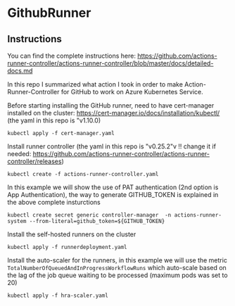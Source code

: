 # GithubRunner

## Instructions
You can find the complete instructions here:
https://github.com/actions-runner-controller/actions-runner-controller/blob/master/docs/detailed-docs.md

In this repo I summarized what action I took in order to make Action-Runner-Controller for GitHub to work on Azure Kubernetes Service.

Before starting installing the GitHub runner, need to have cert-manager installed on the cluster:
https://cert-manager.io/docs/installation/kubectl/ 
(the yaml in this repo is "v1.10.0)
``` 
kubectl apply -f cert-manager.yaml 
```

Install runner controller  (the yaml in this repo is "v0.25.2"v !! change it if needed: https://github.com/actions-runner-controller/actions-runner-controller/releases)

``` 
kubectl create -f actions-runner-controller.yaml 
```

In this example we will show the use of PAT authentication (2nd option is App Authentication), the way to generate GITHUB_TOKEN is explained in the above complete insturctions 
```
kubectl create secret generic controller-manager  -n actions-runner-system --from-literal=github_token=${GITHUB_TOKEN}
```

Install the self-hosted runners on the cluster
```
kubectl apply -f runnerdeployment.yaml 
```

Install the auto-scaler for the runners, in this example we will use the metric ```TotalNumberOfQueuedAndInProgressWorkflowRuns``` which auto-scale based on the lag of the job queue waiting to be processed (maximum pods was set to 20)
```
kubectl apply -f hra-scaler.yaml
```